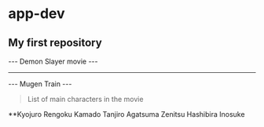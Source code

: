 # app-dev
## My first repository
--- Demon Slayer movie --- 
___
--- Mugen Train ---
<!-- Adding Blockquote --> 
>List of main characters in the movie
<!-- Ordered List --> 
**Kyojuro Rengoku
 Kamado Tanjiro
 Agatsuma Zenitsu
 Hashibira Inosuke
 
